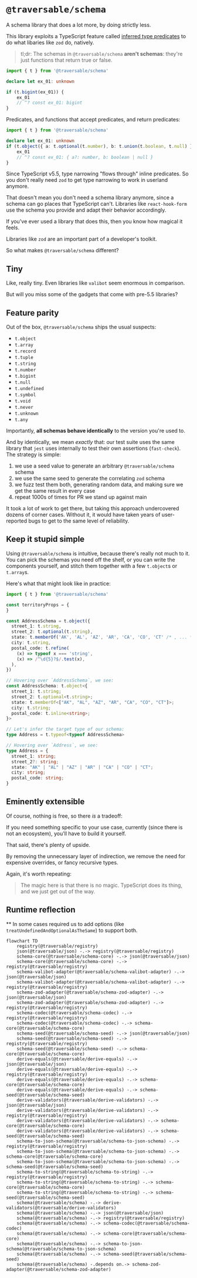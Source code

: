 # `@traversable/schema`

A schema library that does a lot more, by doing strictly less.

This library exploits a TypeScript feature called 
[inferred type predicates](https://devblogs.microsoft.com/typescript/announcing-typescript-5-5/#inferred-type-predicates)
to do what libaries like `zod` do, natively.

> tl;dr: The schemas in `@traversable/schema` __aren't schemas__: they're 
> just functions that return true or false.

```typescript
import { t } from '@traversable/schema'

declare let ex_01: unknown

if (t.bigint(ex_01)) {
    ex_01
    // ^? const ex_01: bigint
}
```

Predicates, and functions that accept predicates, and return predicates:

```typescript
import { t } from '@traversable/schema'

declare let ex_01: unknown
if (t.object({ a: t.optional(t.number), b: t.union(t.boolean, t.null) })) {
    ex_01
    // ^? const ex_01: { a?: number, b: boolean | null }
}
```

Since TypeScript v5.5, type narrowing "flows through" inline predicates. So
you don't really need `zod` to get type narrowing to work in userland anymore.

That doesn't mean you don't need a schema library anymore, since a schema can
go places that TypeScript can't. Libraries like `react-hook-form` use the schema
you provide and adapt their behavior accordingly.

If you've ever used a library that does this, then you know how magical it feels.

Libraries like `zod` are an important part of a developer's toolkit.

So what makes `@traversable/schema` different?

## Tiny

Like, really tiny. Even libraries like `valibot` seem enormous in comparison.

But will you miss some of the gadgets that come with pre-5.5 libraries?

## Feature parity

Out of the box, `@traversable/schema` ships the usual suspects:

- `t.object`
- `t.array`
- `t.record`
- `t.tuple`
- `t.string`
- `t.number`
- `t.bigint`
- `t.null`
- `t.undefined`
- `t.symbol`
- `t.void`
- `t.never`
- `t.unknown`
- `t.any`

Importantly, __all schemas behave identically__ to the version you're used to.

And by identically, we mean _exactly_ that: our test suite uses the same library
that `jest` uses internally to test their own assertions (`fast-check`). The
strategy is simple: 

1. we use a seed value to generate an arbitrary `@traversable/schema` schema
2. we use the same seed to generate the correlating `zod` schema
3. we fuzz test them both, generating random data, and making sure we get
   the same result in every case
4. repeat 1000s of times for PR we stand up against main

It took a lot of work to get there, but taking this approach undercovered
dozens of corner cases. Without it, it would have taken years of user-reported
bugs to get to the same level of reliability.


## Keep it stupid simple

Using `@traversable/schema` is intuitive, because there's really not much to it.
You can pick the schemas you need off the shelf, or you can write the components
yourself, and stitch them together with a few `t.object`s or `t.array`s.

Here's what that might look like in practice:

```typescript
import { t } from '@traversable/schema'

const territoryProps = {
}

const AddressSchema = t.object({
  street_1: t.string,
  street_2: t.optional(t.string),
  state: t.memberOf('AK', 'AL', 'AZ', 'AR', 'CA', 'CO', 'CT' /* , ... */),
  city: t.string,
  postal_code: t.refine(
    (x) => typeof x === 'string',
    (x) => /^\d{5}?$/.test(x),
  ),
})

// Hovering over `AddressSchema`, we see:
const AddressSchema: t.object<{
  street_1: t.string;
  street_2: t.optional<t.string>;
  state: t.memberOf<["AK", "AL", "AZ", "AR", "CA", "CO", "CT"]>;
  city: t.string;
  postal_code: t.inline<string>;
}>

// Let's infer the target type of our schema:
type Address = t.typeof<typeof AddressSchema>

// Hovering over `Address`, we see:
type Address = {
  street_1: string;
  street_2?: string;
  state: "AK" | "AL" | "AZ" | "AR" | "CA" | "CO" | "CT";
  city: string;
  postal_code: string;
}
```

## Eminently extensible

Of course, nothing is free, so there _is_ a tradeoff:

If you need something specific to your use case, currently (since there is not
an ecosystem), you'll have to build it yourself.

That said, there's plenty of upside.

By removing the unnecessary layer of indirection, we remove the need for expensive 
overrides, or fancy recursive types.

Again, it's worth repeating:

> The magic here is that there is no magic. TypeScript does its thing, and we just get 
> out of the way.



## Runtime reflection




** In some cases required us to add
options (like `treatUndefinedAndOptionalAsTheSame`) to support both.





```mermaid
flowchart TD
    registry(@traversable/registry)
    json(@traversable/json) -.-> registry(@traversable/registry)
    schema-core(@traversable/schema-core) -.-> json(@traversable/json)
    schema-core(@traversable/schema-core) -.-> registry(@traversable/registry)
    schema-valibot-adapter(@traversable/schema-valibot-adapter) -.-> json(@traversable/json)
    schema-valibot-adapter(@traversable/schema-valibot-adapter) -.-> registry(@traversable/registry)
    schema-zod-adapter(@traversable/schema-zod-adapter) -.-> json(@traversable/json)
    schema-zod-adapter(@traversable/schema-zod-adapter) -.-> registry(@traversable/registry)
    schema-codec(@traversable/schema-codec) -.-> registry(@traversable/registry)
    schema-codec(@traversable/schema-codec) -.-> schema-core(@traversable/schema-core)
    schema-seed(@traversable/schema-seed) -.-> json(@traversable/json)
    schema-seed(@traversable/schema-seed) -.-> registry(@traversable/registry)
    schema-seed(@traversable/schema-seed) -.-> schema-core(@traversable/schema-core)
    derive-equals(@traversable/derive-equals) -.-> json(@traversable/json)
    derive-equals(@traversable/derive-equals) -.-> registry(@traversable/registry)
    derive-equals(@traversable/derive-equals) -.-> schema-core(@traversable/schema-core)
    derive-equals(@traversable/derive-equals) -.-> schema-seed(@traversable/schema-seed)
    derive-validators(@traversable/derive-validators) -.-> json(@traversable/json)
    derive-validators(@traversable/derive-validators) -.-> registry(@traversable/registry)
    derive-validators(@traversable/derive-validators) -.-> schema-core(@traversable/schema-core)
    derive-validators(@traversable/derive-validators) -.-> schema-seed(@traversable/schema-seed)
    schema-to-json-schema(@traversable/schema-to-json-schema) -.-> registry(@traversable/registry)
    schema-to-json-schema(@traversable/schema-to-json-schema) -.-> schema-core(@traversable/schema-core)
    schema-to-json-schema(@traversable/schema-to-json-schema) -.-> schema-seed(@traversable/schema-seed)
    schema-to-string(@traversable/schema-to-string) -.-> registry(@traversable/registry)
    schema-to-string(@traversable/schema-to-string) -.-> schema-core(@traversable/schema-core)
    schema-to-string(@traversable/schema-to-string) -.-> schema-seed(@traversable/schema-seed)
    schema(@traversable/schema) -.-> derive-validators(@traversable/derive-validators)
    schema(@traversable/schema) -.-> json(@traversable/json)
    schema(@traversable/schema) -.-> registry(@traversable/registry)
    schema(@traversable/schema) -.-> schema-codec(@traversable/schema-codec)
    schema(@traversable/schema) -.-> schema-core(@traversable/schema-core)
    schema(@traversable/schema) -.-> schema-to-json-schema(@traversable/schema-to-json-schema)
    schema(@traversable/schema) -.-> schema-seed(@traversable/schema-seed)
    schema(@traversable/schema) -.depends on.-> schema-zod-adapter(@traversable/schema-zod-adapter)
```
